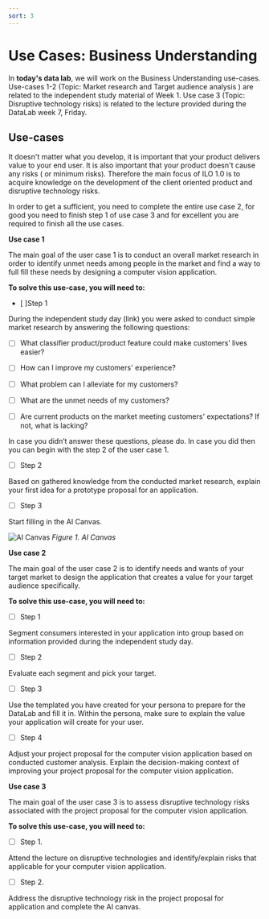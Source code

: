 ```yaml
---
sort: 3
---
```


# __Use Cases: Business Understanding__

In **today's data lab**, we will work on the Business Understanding use-cases. Use-cases 1-2 (Topic: Market research and Target audience analysis ) are related to the independent study material of Week 1. Use case 3 (Topic: Disruptive technology risks) is related to the lecture provided during the DataLab week 7, Friday.

## Use-cases

It doesn't matter what you develop, it is important that your product delivers value to your end user. It is also important that your product doesn't cause any risks ( or minimum risks). Therefore the main focus of ILO 1.0 is to acquire knowledge on the development of the client oriented product and disruptive technology risks.  

In order to get a sufficient, you need to complete the entire use case 2, for good you need to finish step 1 of use case 3 and for excellent you are required to finish all the use cases. 

__Use case 1__

The main goal of the user case 1 is to conduct an overall market research in order to identify unmet needs among people in the market and find a way to full fill these needs by designing a computer vision application.

__To solve this use-case, you will need to:__

- [ ]Step 1

During the independent study day (link) you were asked to conduct simple market research by answering the following questions:

- [ ]	What classifier product/product feature could make customers’ lives easier?

- [ ] How can I improve my customers' experience?

- [ ] What problem can I alleviate for my customers?

- [ ] What are the unmet needs of my customers?

- [ ] Are current products on the market meeting customers' expectations? If not, what is lacking?


In case you didn’t answer these questions, please do. In case you did then you can begin with the step 2 of the user case 1.

- [ ] Step 2

Based on gathered knowledge from the conducted market research, explain your first idea for a prototype proposal for an application.  

- [ ] Step 3

Start filling in the AI Canvas.


![AI Canvas](https://wearebrain.com/blog/app/uploads/2020/11/AI-Canvas-1024x496.png)
*Figure 1. AI Canvas*

__Use case 2__

The main goal of the user case 2 is to identify needs and wants of your target market to design the application that creates a value for your target audience specifically. 

__To solve this use-case, you will need to:__

- [ ] Step 1 

Segment consumers interested in your application into group based on information provided during the independent study day.

- [ ] Step 2

Evaluate each segment and pick your target.

- [ ] Step 3

Use the templated you have created for your persona to prepare for the DataLab and fill it in.
Within the persona, make sure to explain the value your application will create for your user.

- [ ] Step 4

Adjust your project proposal for the computer vision application based on conducted customer analysis. Explain the decision-making context of improving your project proposal for the computer vision application.

__Use case 3__

The main goal of the user case 3 is to assess disruptive technology risks associated with the project proposal for the computer vision application. 

__To solve this use-case, you will need to:__

- [ ] Step 1.

Attend the lecture on disruptive technologies and identify/explain risks that applicable for your computer vision application.

- [ ] Step 2.
 
Address the disruptive technology risk in the project proposal for application and complete the AI canvas.
